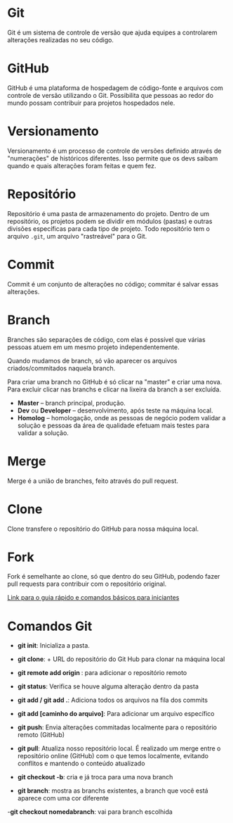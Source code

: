 # Git

Git é um sistema de controle de versão que ajuda equipes a controlarem alterações realizadas no seu código.

# GitHub

GitHub é uma plataforma de hospedagem de código-fonte e arquivos com controle de versão utilizando o Git. Possibilita que pessoas ao redor do mundo possam contribuir para projetos hospedados nele.

# Versionamento

Versionamento é um processo de controle de versões definido através de "numerações" de históricos diferentes. Isso permite que os devs saibam quando e quais alterações foram feitas e quem fez.

# Repositório

Repositório é uma pasta de armazenamento do projeto. Dentro de um repositório, os projetos podem se dividir em módulos (pastas) e outras divisões específicas para cada tipo de projeto. Todo repositório tem o arquivo `.git`, um arquivo "rastreável" para o Git.

# Commit

Commit é um conjunto de alterações no código; commitar é salvar essas alterações.

# Branch

Branches são separações de código, com elas é possível que várias pessoas atuem em um mesmo projeto independentemente.

Quando mudamos de branch, só vão aparecer os arquivos criados/commitados naquela branch.

Para criar uma branch no GitHub é só clicar na "master" e criar uma nova. Para excluir clicar nas branchs e clicar na lixeira da branch a ser excluída.

- **Master** – branch principal, produção.
- **Dev** ou **Developer** – desenvolvimento, após teste na máquina local.
- **Homolog** – homologação, onde as pessoas de negócio podem validar a solução e pessoas da área de qualidade efetuam mais testes para validar a solução.

# Merge

Merge é a união de branches, feito através do pull request.

# Clone

Clone transfere o repositório do GitHub para nossa máquina local.

# Fork

Fork é semelhante ao clone, só que dentro do seu GitHub, podendo fazer pull requests para contribuir com o repositório original.

[Link para o guia rápido e comandos básicos para iniciantes](https://dev.to/womakerscode/git-e-github-guia-rapido-e-comandos-basicos-para-iniciantes-4ile)

# Comandos Git

- **git init**: Inicializa a pasta.

- **git clone**: + URL do repositório do Git Hub para clonar na máquina local

- **git remote add origin <url>**: para adicionar o repositório remoto

- **git status**: Verifica se houve alguma alteração dentro da pasta

- **git add / git add .**: Adiciona todos os arquivos na fila dos commits

- **git add [caminho do arquivo]**: Para adicionar um arquivo específico

- **git push**: Envia alterações commitadas localmente para o repositório remoto (GitHub)

- **git pull**: Atualiza nosso repositório local. É realizado um merge entre o repositório online (GitHub) com o que temos localmente, evitando conflitos e mantendo o conteúdo atualizado

- **git checkout -b**: cria e já troca para uma nova branch

- **git branch**: mostra as branchs existentes, a branch que você está aparece com uma cor diferente

-**git checkout nomedabranch**: vai para branch escolhida
